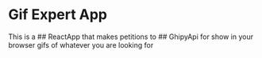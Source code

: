 # Gif Expert App

This is a ## ReactApp that makes petitions to ## GhipyApi for show in your browser gifs of whatever you are looking for

